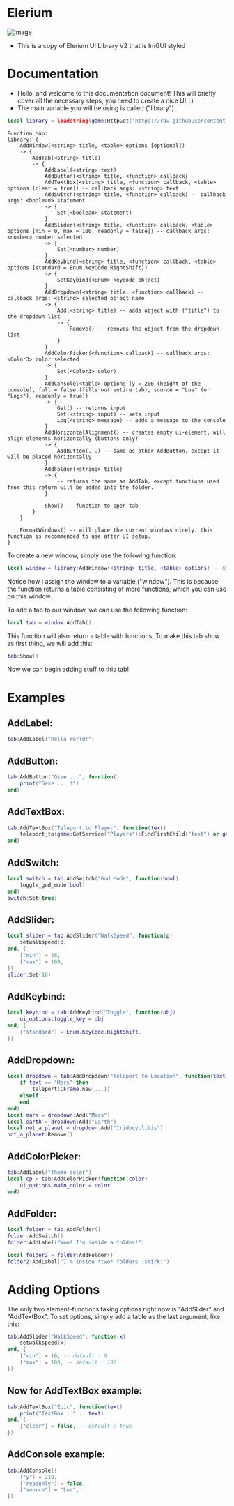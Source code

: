 # Elerium
![image](https://user-images.githubusercontent.com/83477843/183229086-76838894-4870-4a12-9d8b-49e158ba2564.png)

- This is a copy of Elerium UI Library V2 that is ImGUI styled
# Documentation
- Hello, and welcome to this documentation document! This will briefly cover all the necessary steps, you need to create a nice UI. :) 
- The main variable you will be using is called ("library").
```lua
local library = loadstring(game:HttpGet("https://raw.githubusercontent.com/anhtlauncher/Elerium-IMGUI/main/main.lua")()
```
```
Function Map:
library: {
	AddWindow(<string> title, <table> options [optional])
	-> {
		AddTab(<string> title)
		-> {
			AddLabel(<string> text)
			AddButton(<string> title, <function> callback)
			AddTextBox(<string> title, <function> callback, <table> options [clear = true]) -- callback args: <string> text
			AddSwitch(<string> title, <function> callback) -- callback args: <boolean> statement
			-> {
				Set(<boolean> statement)
			}
			AddSlider(<string> title, <function> callback, <table> options [min = 0, max = 100, readonly = false]) -- callback args: <number> number selected
			-> {
				Set(<number> number)
			}
			AddKeybind(<string> title, <function> callback, <table> options [standard = Enum.KeyCode.RightShift])
			-> {
				SetKeybind(<Enum> keycode object)
			}
			AddDropdown(<string> title, <function> callback) -- callback args: <string> selected object name
			-> {
				Add(<string> title) -- adds object with ("title") to the dropdown list
				-> {
					Remove() -- removes the object from the dropdown list
				}
			}
			AddColorPicker(<function> callback) -- callback args: <Color3> color selected
			-> {
				Set(<Color3> color)
			}
			AddConsole(<table> options [y = 200 (height of the console), full = false (fills out entire tab), source = "Lua" (or "Logs"), readonly = true])
			-> {
				Get() -- returns input
				Set(<string> input) -- sets input
				Log(<string> message) -- adds a message to the console
			}
			AddHorizontalAlignment() -- creates empty ui-element, will align elements horizontally (buttons only)
			-> {
				AddButton(...) -- same as other AddButton, except it will be placed horizontally
			}
			AddFolder(<string> title)
			-> {
				-- returns the same as AddTab, except functions used from this return will be added into the folder.
			}

			Show() -- function to open tab
		}
	}

	FormatWindows() -- will place the current windows nicely. this function is recommended to use after UI setup.
}
```

To create a new window, simply use the following function:
```lua
local window = library:AddWindow(<string> title, <table> options) -- Keep in mind that the options argument is not necessary, if you just leave it nil, it will use the default ui_options table, which is located at the top.
```

Notice how I assign the window to a variable ("window"). This is because the function returns a table consisting of more functions, which you can use on this window.

To add a tab to our window, we can use the following function:
```lua
local tab = window:AddTab()
```
This function will also return a table with functions.
To make this tab *show* as first thing, we will add this:
```lua
tab:Show()
```

Now we can begin adding stuff to this tab!

# Examples

## AddLabel:
```lua
tab:AddLabel("Hello World!")
```

## AddButton:
```lua
tab:AddButton("Give ...", function()
	print("Gave ... !")
end)
```

## AddTextBox:
```lua
tab:AddTextBox("Teleport to Player", function(text)
	teleport_to(game:GetService("Players"):FindFirstChild("text") or game:GetService("Players").LocalPlayer)
end)
```

## AddSwitch:
```lua
local switch = tab:AddSwitch("God Mode", function(bool)
	toggle_god_mode(bool)
end)
switch:Set(true)
```

## AddSlider:
```lua
local slider = tab:AddSlider("WalkSpeed", function(p)
	setwalkspeed(p)
end, {
	["min"] = 16,
	["max"] = 100,
})
slider:Set(16)
```

## AddKeybind:
```lua
local keybind = tab:AddKeybind("Toggle", function(obj)
	ui_options.toggle_key = obj
end, {
	["standard"] = Enum.KeyCode.RightShift,
})
```

## AddDropdown:
```lua
local dropdown = tab:AddDropdown("Teleport to Location", function(text)
	if text == "Mars" then
		teleport(CFrame.new(...))
	elseif ...
	end
end)
local mars = dropdown:Add("Mars")
local earth = dropdown:Add("Earth")
local not_a_planet = dropdown:Add("Iridocyclitis")
not_a_planet:Remove()
```

## AddColorPicker:
```lua
tab:AddLabel("Theme color")
local cp = tab:AddColorPicker(function(color)
	ui_options.main_color = color
end)
```

## AddFolder:
```lua
local folder = tab:AddFolder()
folder:AddSwitch()
folder:AddLabel("Woo! I'm inside a folder!")

local folder2 = folder:AddFolder()
folder2:AddLabel("I'm inside *two* folders :smirk:")
```

# Adding Options

The only two element-functions taking options right now is "AddSlider" and "AddTextBox".
To set options, simply add a table as the last argument, like this:
```lua
tab:AddSlider("WalkSpeed", function(x)
	setwalkspeed(x)
end, {
	["min"] = 16, -- default : 0
	["max"] = 100, -- default : 100
})
```

## Now for AddTextBox example:
```lua
tab:AddTextBox("Epic", function(text)
	print("TextBox : " .. text)
end, {
	["clear"] = false, -- default : true
})
```

## AddConsole example:
```lua
tab:AddConsole({
	["y"] = 210,
	["readonly"] = false,
	["source"] = "Lua",
})
```
